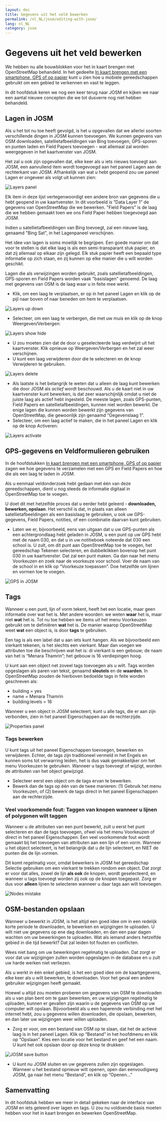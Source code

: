 ```yaml
---
layout: doc
title: Gegevens uit het veld bewerken
permalink: /nl_NL/josm/editing-with-josm/
lang: nl_NL
category: josm
---
```


Gegevens uit het veld bewerken
==================


We hebben nu alle bouwblokken voor het in kaart brengen met OpenStreetMap behandeld. In het gedeelte [In kaart brengen met een smartphone, GPS of op papier](/nl_NL/mobile-mapping/) kunt u zien hoe u mobiele gereedschappen gebruikt om een gebied te verkennen en vast te leggen.

In dit hoofdstuk keren we nog een keer terug naar JOSM en kijken we naar een aantal nieuwe concepten die we tot dusverre nog niet hebben behandeld.

Lagen in JOSM
-----------
Als u het tot nu toe heeft gevolgd, is het u opgevallen dat we allerlei soorten verschillende dingen in JOSM kunnen toevoegen. We kunnen gegevens van OSM downloaden, satellietafbeeldingen van Bing toevoegen, GPS-sporen en punten laden en Field Papers toevoegen - wat allemaal zal worden weergegeven in het kaartvenster van JOSM.

Het zal u ook zijn opgevallen dat, elke keer als u iets nieuws toevoegt aan JOSM, een aanvullend item wordt toegevoegd aan het paneel Lagen aan de rechterkant van JOSM. Afhankelijk van wat u hebt geopend zou uw paneel Lagen er ongeveer als volgt uit kunnen zien:

![Layers panel][]

Elk item in deze lijst vertegenwoordigt een andere bron van gegevens die u hebt geopend in uw kaartvenster. In dit voorbeeld is “Data Layer 1” de gegevens van OpenStreetMap die we bewerken. "Field Papers” is de laag die we hebben gemaakt toen we ons Field Paper hebben toegevoegd aan JOSM.

Indien u satellietafbeeldingen van Bing toevoegt, zal een nieuwe laag, genaamd "Bing Sat", in het Lagenpaneel verschijnen.

Het idee van lagen is soms moeilijk te begrijpen. Een goede manier om dat voor te stellen is dat elke laag is als een semi-transparant stuk papier, en dat zij allemaal op elkaar zijn gelegd. Elk stuk papier heeft een bepaald type informatie op zich staan, en zij kunnen op elke manier die u wilt worden geschikt.

Lagen die als verwijzingen worden gebruikt, zoals satellietafbeeldingen, GPS-sporen en Field Papers worden vaak "basislagen" genoemd. De laag met gegevens van OSM is de laag waar u in feite mee werkt.

-   Klik, om een laag te verplaatsen, er op in het paneel Lagen en klik op de pijl naar boven of naar beneden om hem te verplaatsen.

![Layers up down][]

-  Selecteer, om een laag te verbergen, die met uw muis en klik op de knop Weergeven/Verbergen:

![Layers show hide][]

-  U zou moeten zien dat de door u geselecteerde laag verdwijnt uit het kaartvenster. Klik opnieuw op Weergeven/Verbergen en het zal weer verschijnen.
-  U kunt een laag verwijderen door die te selecteren en de knop Verwijderen te gebruiken.

![Layers delete][]

-   Als laatste is het belangrijk te weten dat u alleen de laag kunt bewerken die door JOSM als *actief* wordt beschouwd. Als u de kaart niet in uw kaartvenster kunt bewerken, is dat zeer waarschijnlijk omdat u niet de juiste laag als actief hebt ingesteld. De meeste lagen, zoals GPS-punten, Field Papers en satellietafbeeldingen, kunnen niet worden bewerkt. De enige lagen die kunnen worden bewerkt zijn gegevens van OpenStreetMap, die gewoonlijk zijn genaamd “Gegevenslaag 1”.
-  Selecteer, om een laag actief te maken, die in het paneel Lagen en klik op de knop Activeren:

![Layers activate][]


GPS-gegevens en Veldformulieren gebruiken
-------------------------------
In de hoofdstukken [In kaart brengen met een smartphone, GPS of op papier](/nl_NL/mobile-mapping/) zagen we hoe gegevens te verzamelen met een GPS en Field Papers en hoe die als een laag te laden in JOSM.

Als u eenmaal veldonderzoek hebt gedaan met één van deze gereedschappen, dient u nog steeds de informatie digitaal in OpenStreetMap toe te voegen.

U doet dit met hetzelfde proces dat u eerder hebt geleerd - **downloaden, bewerken, opslaan**. Het verschil is dat, in plaats van alleen satellietafbeeldingen als een basislaag te gebruiken, u ook uw GPS-gegevens, Field Papers, notities, of een combinatie daarvan kunt gebruiken.

-   Laten we er, bijvoorbeeld, eens van uitgaan dat u uw GPS-punten als een achtergrondlaag hebt geladen in JOSM, u een punt op uw GPS hebt met de naam 030, en dat u in uw notitieboek noteerde dat 030 een school is. U zult, om dit punt aan OpenStreetMap toe te voegen, het gereedschap Tekenen selecteren, en dubbelklikken bovenop het punt 030 in uw kaartvenster. Dat zal een punt maken. Ga dan naar het menu Voorkeuzen en zoek naar de voorkeuze voor school. Voer de naam van de school in en klik op “Voorkeuze toepassen”. Doe hetzelfde om lijnen en vormen toe te voegen.

![GPS in JOSM][]

Tags
----
Wanneer u een punt, lijn of vorm tekent, heeft het een locatie, maar geen informatie over wat het is. Met andere woorden: we weten **waar** het is, maar niet **wat** het is. Tot nu toe hebben we items uit het menu Voorkeuzen gebruikt om te definiëren **wat** het is. De manier waarop OpenStreetMap weet **wat** een object is, is door **tags** te gebruiken.

Een tag is als een label dat u aan iets kunt hangen. Als we bijvoorbeeld een vierkant tekenen, is het slechts een vierkant. Maar dan voegen we attributen toe die beschrijven wat het is: di vierkant is een gebouw; de naam van het is “Menara Thamrin”; het gebouw is 16 verdiepingen hoog.

U kunt aan een object net zoveel tags toevoegen als u wilt. Tags worden opgeslagen als paren van tekst, genaamd **sleutels** en de **waarden**. In OpenStreetMap zouden de hierboven bedoelde tags in feite worden geschreven als:

-   building = yes
-   name = Menara Thamrin
-   building:levels = 16

Wanneer u een object in JOSM selecteert, kunt u alle tags, die er aan zijn verbonden, zien in het paneel Eigenschappen aan de rechterzijde. 

![Properties panel][]

### Tags bewerken

U kunt tags uit het paneel Eigenschappen toevoegen, bewerken en verwijderen. Echter, de tags zijn traditioneel vermeld in het Engels en kunnen soms tot verwarring leiden, het is dus vaak gemakkelijker om het menu Voorkeuzen te gebruiken. Wanneer u tags toevoegt of wijzigt, worden de attributen van het object gewijzigd.

-   Selecteer eerst een object om de tags ervan te bewerken.
- Bewerk dan de tags op één van de twee manieren: (1) Gebruik het menu Voorkeuzen, of (2) bewerk de tags direct in het paneel Eigenschappen aan de rechterzijde. 

### Veel voorkomende fout: Taggen van knopen wanneer u lijnen of polygonen wilt taggen

Wanneer u de attributen van een punt bewerkt, zult u eerst het punt selecteren en dan de tags toevoegen, ofwel via het menu Voorkeuzen of direct in het paneel Eigenschappen. Een veel voorkomende fout wordt gemaakt bij het toevoegen van attributen aan een lijn of een vorm. Wanneer u het object selecteert, is het belangrijk dat u
de lijn selecteert, en NIET de punten die de lijn vormen.

Dit komt regelmatig voor, omdat bewerkers in JOSM het gereedschap Selectie gebruiken om een vierkant te trekken rondom een object. Dat zorgt er voor dat alles, zowel de lijn **als ook** de knopen, wordt geselecteerd, en wanneer u tags toevoegt worden zij ook op de knopen toegepast. Zorg er dus voor **alleen** lijnen te selecteren wanneer u daar tags aan wilt toevoegen.

![Nodes mistake][]

OSM-bestanden opslaan
----------------
Wanneer u bewerkt in JOSM, is het altijd een goed idee om in een redelijk korte periode te downloaden, te bewerken en wijzigingen te uploaden. U wilt niet uw gegevens op ene dag downloaden, en dan een paar dagen wachten om uw bewerkingen te uploaden. Wat als iemand anders hetzelfde gebied in die tijd bewerkt? Dat zal leiden tot fouten en conflicten.

Wees niet bang om uw bewerkingen regelmatig te uploaden. Dat zorgt er voor dat uw wijzigingen zullen worden opgeslagen in de database en u zult uw harde werken niet verliezen.

Als u werkt in één enkel gebied, is het een goed idee om de kaartgegevens, elke keer als u wilt bewerken, te downloaden. Voor het geval een andere gebruiker wijzigingen heeft gemaakt. 

Hoewel u altijd zou moeten proberen om gegevens van OSM te downloaden als u van plan bent om te gaan bewerken, en uw wijzigingen regelmatig te uploaden, kunnen er gevallen zijn waarin u de gegevens van OSM op uw computer wilt opslaan. Bijvoorbeeld als u een haperende verbinding met het internet hebt, zou u gegevens willen downloaden, die opslaan, bewerken, en dan later uw wijzigingen weer willen uploaden.

-   Zorg er voor, om een bestand van OSM op te slaan, dat het de actieve laag is in het paneel Lagen. Klik op “Bestand” in het hoofdmenu en klik op “Opslaan”. Kies een locatie voor het bestand en geef het een naam. U kunt het ook opslaan door op deze knop te drukken:

![JOSM save button][]

-  U kunt nu JOSM sluiten en uw gegevens zullen zijn opgeslagen. Wanneer u het bestand opnieuw wilt openen, open dan eenvoudigweg JOSM, ga naar het menu “Bestand”, en klik op “Openen...”

Samenvatting
-------
In dit hoofdstuk hebben we meer in detail gekeken naar de interface van JOSM en iets geleerd over lagen en tags. U zou nu voldoende basis moeten hebben voor het in kaart brengen en bewerken OpenStreetMap.


[Layers panel]: /images/josm/josm_layers-panel.png
[Layers up down]: /images/josm/josm_layers-panel-up-down.png
[Layers show hide]: /images/josm/josm_layers-panel-show-hide.png
[Layers delete]: /images/josm/josm_layers-panel-delete.png
[Layers activate]: /images/josm/josm_layers-panel-activate.png
[GPS in JOSM]: /images/josm/josm_gps-layer.png
[Properties panel]: /images/josm/josm_properties-panel.png
[Nodes mistake]: /images/josm/josm_nodes-selected-mistake.png
[JOSM save button]: /images/josm/josm_save-button.png